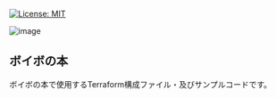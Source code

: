 [![License: MIT](https://img.shields.io/badge/License-MIT-yellow.svg)](https://github.com/KabiTaro/tech_festa_14_voivo_hon_kari/blob/main/LICENSE.txt)

![image](https://github.com/KabiTaro/tech_festa_14_voivo_hon_kari/blob/main/images/cover.jpg)

## ボイボの本
ボイボの本で使用するTerraform構成ファイル・及びサンプルコードです。
